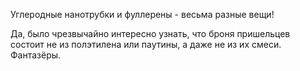 Углеродные нанотрубки и фуллерены - весьма разные вещи!

Да, было чрезвычайно интересно узнать, что броня пришельцев состоит не
из полэтилена или паутины, а даже не из их смеси. Фантазёры.